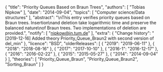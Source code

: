 {
    "title": "Priority Queues Based on Braun Trees",
    "authors": [
        "Tobias Nipkow"
    ],
    "date": "2014-09-04",
    "topics": [
        "Computer science/Data structures"
    ],
    "abstract": "\nThis entry verifies priority queues based on Braun trees. Insertion\nand deletion take logarithmic time and preserve the balanced nature\nof Braun trees. Two implementations of deletion are provided.",
    "notify": [
        "nipkow@in.tum.de"
    ],
    "extra": {
        "Change history": "[2019-12-16] Added theory Priority_Queue_Braun2 with second version of del_min"
    },
    "licence": "BSD",
    "olderReleases": [
        {
            "2019": "2019-06-11"
        },
        {
            "2018": "2018-08-16"
        },
        {
            "2017": "2017-10-10"
        },
        {
            "2016-1": "2016-12-17"
        },
        {
            "2016": "2016-02-22"
        },
        {
            "2015": "2015-05-27"
        },
        {
            "2014": "2014-09-04"
        }
    ],
    "theories": [
        "Priority_Queue_Braun",
        "Priority_Queue_Braun2",
        "Sorting_Braun"
    ]
}